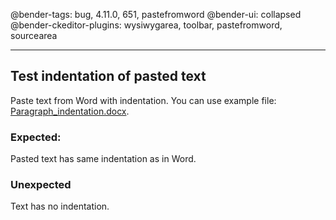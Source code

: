 @bender-tags: bug, 4.11.0, 651, pastefromword
@bender-ui: collapsed
@bender-ckeditor-plugins: wysiwygarea, toolbar, pastefromword, sourcearea

----

## Test indentation of pasted text

Paste text from Word with indentation. You can use example
file: [Paragraph_indentation.docx](../generated/_fixtures/Paragraph_indentation/Paragraph_indentation.docx).

### Expected:

Pasted text has same indentation as in Word.

### Unexpected

Text has no indentation.
